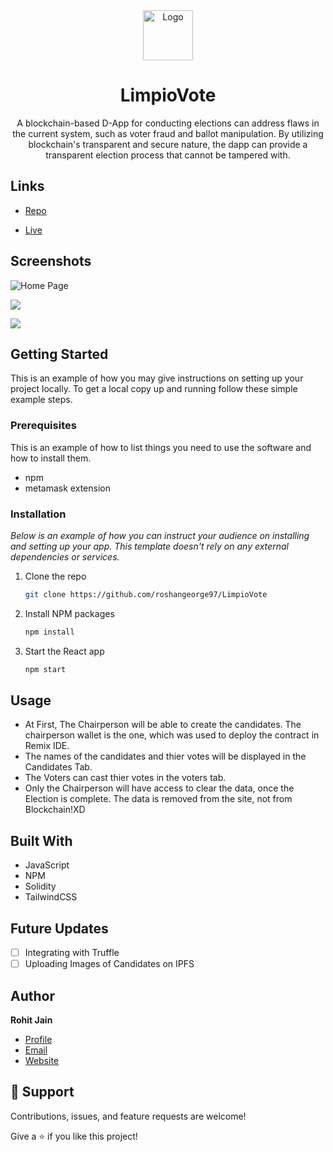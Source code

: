   <div align="center">
  <a href="https://github.com/othneildrew/Best-README-Template">
    <img src="images/logo.png" alt="Logo" width="80" height="80">
  </a>
<h1 align="center">LimpioVote</h1>

<p align="center">A blockchain-based D-App for conducting elections can address flaws in the current system, such as voter fraud and ballot manipulation. By utilizing blockchain's transparent and secure nature, the dapp can provide a transparent election process that cannot be tampered with.</p>
</div>

## Links

- [Repo](https://github.com/roshangeorge97/LimpioVote)

- [Live](limpio-vote.vercel.app)

## Screenshots

![Home Page](/screenshots/1.png "Home Page")

![](/screenshots/2.png)

![](/screenshots/3.png)


<!-- GETTING STARTED -->
## Getting Started

This is an example of how you may give instructions on setting up your project locally.
To get a local copy up and running follow these simple example steps.

### Prerequisites

This is an example of how to list things you need to use the software and how to install them.
* npm
* metamask extension

### Installation

_Below is an example of how you can instruct your audience on installing and setting up your app. This template doesn't rely on any external dependencies or services._

1. Clone the repo
   ```sh
   git clone https://github.com/roshangeorge97/LimpioVote
   ```
2. Install NPM packages
   ```sh
   npm install
   ```
3. Start the React app
   ```sh
   npm start
   ```




<!-- USAGE EXAMPLES -->
## Usage

- At First, The Chairperson will be able to create the candidates. The chairperson wallet is the one, which was used to deploy the contract in Remix IDE.
- The names of the candidates and thier votes will be displayed in the Candidates Tab.
- The Voters can cast thier votes in the voters tab.
- Only the Chairperson will have access to clear the data, once the Election is complete. The data is removed from the site, not from Blockchain!XD




## Built With

- JavaScript
- NPM
- Solidity
- TailwindCSS

## Future Updates

- [ ] Integrating with Truffle
- [ ] Uploading Images of Candidates on IPFS

## Author

**Rohit Jain**

- [Profile](https://github.com/roshangeorge97 "Roshan George")
- [Email](mailto:roshangeorge2003@gmail.com?subject=Hi "Hi!")
- [Website](https://roshangeorge97.github.io/portfolio/)

## 🤝 Support

Contributions, issues, and feature requests are welcome!

Give a ⭐️ if you like this project!
